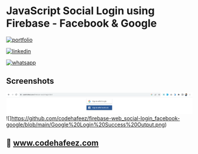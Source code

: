 # JavaScript Social Login using Firebase - Facebook & Google

[![portfolio](https://img.shields.io/badge/my_portfolio-000?style=for-the-badge&logo=ko-fi&logoColor=white)](https://www.codehafeez.com/)

[![linkedin](https://img.shields.io/badge/linkedin-0A66C2?style=for-the-badge&logo=linkedin&logoColor=white)](https://www.linkedin.com/in/codehafeez/)

[![whatsapp](https://img.shields.io/badge/whatsapp-GREEN?style=for-the-badge&logo=whatsapp&logoColor=white)](https://api.whatsapp.com/send?phone=923123349398)


## Screenshots
![](https://github.com/codehafeez/firebase-web_social-login_facebook-google/blob/main/Output.png)
![]https://github.com/codehafeez/firebase-web_social-login_facebook-google/blob/main/Google%20Login%20Success%20Output.png)


## 🔗 www.codehafeez.com

